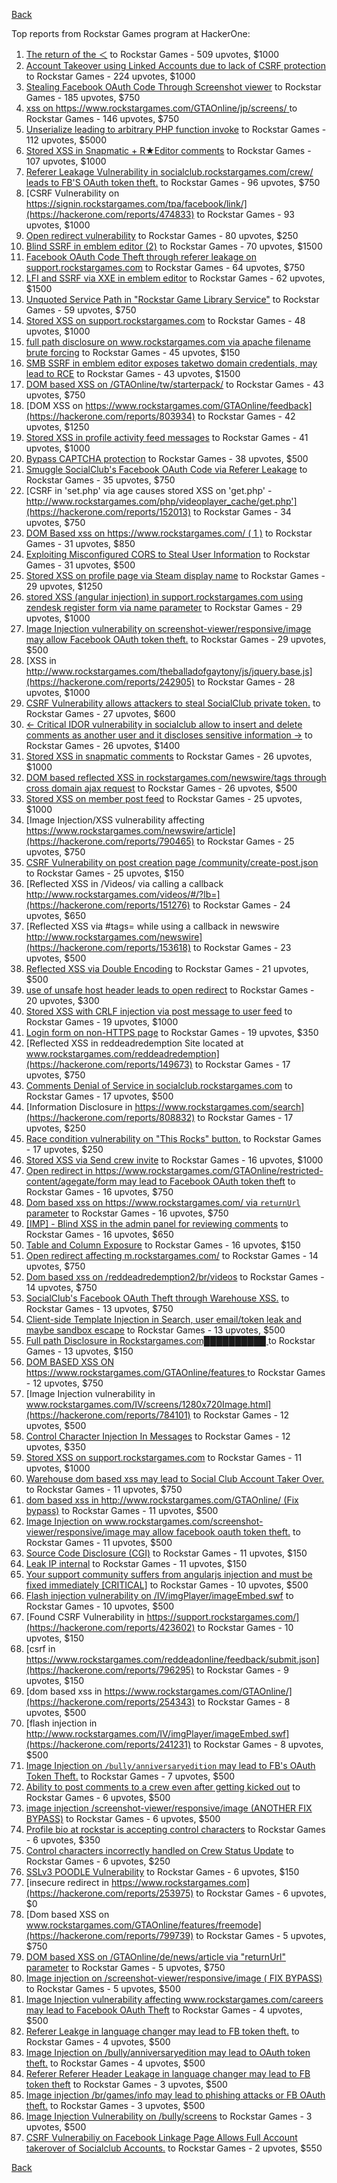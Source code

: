 [Back](../README.md)

Top reports from Rockstar Games program at HackerOne:

1. [The return of the ＜](https://hackerone.com/reports/639684) to Rockstar Games - 509 upvotes, $1000
2. [Account Takeover using Linked Accounts due to lack of CSRF protection](https://hackerone.com/reports/463330) to Rockstar Games - 224 upvotes, $1000
3. [Stealing Facebook OAuth Code Through Screenshot viewer](https://hackerone.com/reports/488269) to Rockstar Games - 185 upvotes, $750
4. [xss on https://www.rockstargames.com/GTAOnline/jp/screens/ ](https://hackerone.com/reports/507494) to Rockstar Games - 146 upvotes, $750
5. [Unserialize leading to arbitrary PHP function invoke](https://hackerone.com/reports/210741) to Rockstar Games - 112 upvotes, $5000
6. [Stored XSS in Snapmatic + R★Editor comments](https://hackerone.com/reports/309531) to Rockstar Games - 107 upvotes, $1000
7. [Referer Leakage Vulnerability in  socialclub.rockstargames.com/crew/ leads to FB'S OAuth token theft.](https://hackerone.com/reports/787160) to Rockstar Games - 96 upvotes, $750
8. [CSRF Vulnerability on https://signin.rockstargames.com/tpa/facebook/link/](https://hackerone.com/reports/474833) to Rockstar Games - 93 upvotes, $1000
9. [Open redirect vulnerability](https://hackerone.com/reports/380760) to Rockstar Games - 80 upvotes, $250
10. [Blind SSRF in emblem editor (2)](https://hackerone.com/reports/265050) to Rockstar Games - 70 upvotes, $1500
11. [Facebook OAuth Code Theft through referer leakage on support.rockstargames.com](https://hackerone.com/reports/482743) to Rockstar Games - 64 upvotes, $750
12. [LFI and SSRF via XXE in emblem editor](https://hackerone.com/reports/347139) to Rockstar Games - 62 upvotes, $1500
13. [Unquoted Service Path in "Rockstar Game Library Service"](https://hackerone.com/reports/716448) to Rockstar Games - 59 upvotes, $750
14. [Stored XSS on support.rockstargames.com](https://hackerone.com/reports/265384) to Rockstar Games - 48 upvotes, $1000
15. [full path disclosure on www.rockstargames.com via apache filename brute forcing](https://hackerone.com/reports/210238) to Rockstar Games - 45 upvotes, $150
16. [SMB SSRF in emblem editor exposes taketwo domain credentials, may lead to RCE](https://hackerone.com/reports/288353) to Rockstar Games - 43 upvotes, $1500
17. [DOM based XSS on /GTAOnline/tw/starterpack/](https://hackerone.com/reports/508517) to Rockstar Games - 43 upvotes, $750
18. [DOM XSS on https://www.rockstargames.com/GTAOnline/feedback](https://hackerone.com/reports/803934) to Rockstar Games - 42 upvotes, $1250
19. [Stored XSS in profile activity feed messages](https://hackerone.com/reports/231444) to Rockstar Games - 41 upvotes, $1000
20. [Bypass CAPTCHA protection](https://hackerone.com/reports/210417) to Rockstar Games - 38 upvotes, $500
21. [Smuggle SocialClub's Facebook OAuth Code via Referer Leakage](https://hackerone.com/reports/342709) to Rockstar Games - 35 upvotes, $750
22. [CSRF in 'set.php' via age causes stored XSS on 'get.php' - http://www.rockstargames.com/php/videoplayer_cache/get.php'](https://hackerone.com/reports/152013) to Rockstar Games - 34 upvotes, $750
23. [DOM Based xss on https://www.rockstargames.com/ ( 1 )](https://hackerone.com/reports/475442) to Rockstar Games - 31 upvotes, $850
24. [Exploiting Misconfigured CORS to Steal User Information](https://hackerone.com/reports/317391) to Rockstar Games - 31 upvotes, $500
25. [Stored XSS on profile page via Steam display name](https://hackerone.com/reports/282604) to Rockstar Games - 29 upvotes, $1250
26. [stored XSS (angular injection) in support.rockstargames.com using zendesk register form via name parameter](https://hackerone.com/reports/354262) to Rockstar Games - 29 upvotes, $1000
27. [Image Injection vulnerability on screenshot-viewer/responsive/image may allow Facebook OAuth token theft.](https://hackerone.com/reports/655288) to Rockstar Games - 29 upvotes, $500
28. [XSS in http://www.rockstargames.com/theballadofgaytony/js/jquery.base.js](https://hackerone.com/reports/242905) to Rockstar Games - 28 upvotes, $1000
29. [CSRF Vulnerability allows attackers to steal SocialClub private token.](https://hackerone.com/reports/253128) to Rockstar Games - 27 upvotes, $600
30. [\<- Critical IDOR vulnerability in socialclub allow to insert and delete comments as another user and it discloses sensitive information -\>](https://hackerone.com/reports/204292) to Rockstar Games - 26 upvotes, $1400
31. [Stored XSS in snapmatic comments](https://hackerone.com/reports/231389) to Rockstar Games - 26 upvotes, $1000
32. [DOM based reflected XSS in rockstargames.com/newswire/tags through cross domain ajax request](https://hackerone.com/reports/172843) to Rockstar Games - 26 upvotes, $500
33. [Stored XSS on member post feed](https://hackerone.com/reports/264002) to Rockstar Games - 25 upvotes, $1000
34. [Image Injection/XSS vulnerability affecting https://www.rockstargames.com/newswire/article](https://hackerone.com/reports/790465) to Rockstar Games - 25 upvotes, $750
35. [CSRF Vulnerability on post creation page /community/create-post.json](https://hackerone.com/reports/487378) to Rockstar Games - 25 upvotes, $150
36. [Reflected XSS in /Videos/ via calling a callback http://www.rockstargames.com/videos/#/?lb=](https://hackerone.com/reports/151276) to Rockstar Games - 24 upvotes, $650
37. [Reflected XSS via #tags= while using a callback in newswire  http://www.rockstargames.com/newswire](https://hackerone.com/reports/153618) to Rockstar Games - 23 upvotes, $500
38. [Reflected XSS via Double Encoding](https://hackerone.com/reports/246505) to Rockstar Games - 21 upvotes, $500
39. [use of unsafe host header leads to open redirect](https://hackerone.com/reports/210875) to Rockstar Games - 20 upvotes, $300
40. [Stored XSS with CRLF injection via post message to user feed](https://hackerone.com/reports/263191) to Rockstar Games - 19 upvotes, $1000
41. [Login form on non-HTTPS page](https://hackerone.com/reports/214571) to Rockstar Games - 19 upvotes, $350
42. [Reflected XSS in reddeadredemption Site  located at www.rockstargames.com/reddeadredemption](https://hackerone.com/reports/149673) to Rockstar Games - 17 upvotes, $750
43. [Comments Denial of Service in socialclub.rockstargames.com](https://hackerone.com/reports/214370) to Rockstar Games - 17 upvotes, $500
44. [Information Disclosure in https://www.rockstargames.com/search](https://hackerone.com/reports/808832) to Rockstar Games - 17 upvotes, $250
45. [Race condition vulnerability on "This Rocks" button.](https://hackerone.com/reports/474021) to Rockstar Games - 17 upvotes, $250
46. [Stored XSS via Send crew invite](https://hackerone.com/reports/272997) to Rockstar Games - 16 upvotes, $1000
47. [Open redirect in https://www.rockstargames.com/GTAOnline/restricted-content/agegate/form may lead to Facebook OAuth token theft](https://hackerone.com/reports/798121) to Rockstar Games - 16 upvotes, $750
48. [Dom based xss on https://www.rockstargames.com/ via `returnUrl` parameter](https://hackerone.com/reports/505157) to Rockstar Games - 16 upvotes, $750
49. [[IMP] - Blind XSS in the admin panel for reviewing comments](https://hackerone.com/reports/197337) to Rockstar Games - 16 upvotes, $650
50. [Table and Column Exposure](https://hackerone.com/reports/218898) to Rockstar Games - 16 upvotes, $150
51. [Open redirect affecting  m.rockstargames.com/](https://hackerone.com/reports/781718) to Rockstar Games - 14 upvotes, $750
52. [Dom based xss on /reddeadredemption2/br/videos](https://hackerone.com/reports/488108) to Rockstar Games - 14 upvotes, $750
53. [SocialClub's Facebook OAuth Theft through Warehouse XSS.](https://hackerone.com/reports/316948) to Rockstar Games - 13 upvotes, $750
54. [Client-side Template Injection in Search, user email/token leak and maybe sandbox escape](https://hackerone.com/reports/271960) to Rockstar Games - 13 upvotes, $500
55. [Full path Disclosure in Rockstargames.com██████████ ](https://hackerone.com/reports/210572) to Rockstar Games - 13 upvotes, $150
56. [DOM BASED XSS ON https://www.rockstargames.com/GTAOnline/features ](https://hackerone.com/reports/479612) to Rockstar Games - 12 upvotes, $750
57. [Image Injection vulnerability in www.rockstargames.com/IV/screens/1280x720Image.html](https://hackerone.com/reports/784101) to Rockstar Games - 12 upvotes, $500
58. [Control Character Injection In Messages](https://hackerone.com/reports/210994) to Rockstar Games - 12 upvotes, $350
59. [Stored XSS on support.rockstargames.com](https://hackerone.com/reports/265274) to Rockstar Games - 11 upvotes, $1000
60. [Warehouse dom based xss may lead to Social Club Account Taker Over.](https://hackerone.com/reports/663312) to Rockstar Games - 11 upvotes, $750
61. [dom based xss in http://www.rockstargames.com/GTAOnline/ (Fix bypass)](https://hackerone.com/reports/261571) to Rockstar Games - 11 upvotes, $500
62. [Image Injection on www.rockstargames.com/screenshot-viewer/responsive/image may allow facebook oauth token theft.](https://hackerone.com/reports/497655) to Rockstar Games - 11 upvotes, $500
63. [Source Code Disclosure (CGI)](https://hackerone.com/reports/211418) to Rockstar Games - 11 upvotes, $150
64. [Leak IP internal](https://hackerone.com/reports/271700) to Rockstar Games - 11 upvotes, $150
65. [Your support community suffers from angularjs injection and must be fixed immediately [CRITICAL]](https://hackerone.com/reports/274264) to Rockstar Games - 10 upvotes, $500
66. [Flash injection vulnerability on /IV/imgPlayer/imageEmbed.swf](https://hackerone.com/reports/485382) to Rockstar Games - 10 upvotes, $500
67. [Found CSRF Vulnerability in https://support.rockstargames.com/](https://hackerone.com/reports/423602) to Rockstar Games - 10 upvotes, $150
68. [csrf in https://www.rockstargames.com/reddeadonline/feedback/submit.json](https://hackerone.com/reports/796295) to Rockstar Games - 9 upvotes, $150
69. [dom based xss in https://www.rockstargames.com/GTAOnline/](https://hackerone.com/reports/254343) to Rockstar Games - 8 upvotes, $500
70. [flash injection in http://www.rockstargames.com/IV/imgPlayer/imageEmbed.swf](https://hackerone.com/reports/241231) to Rockstar Games - 8 upvotes, $500
71. [Image Injection on `/bully/anniversaryedition` may lead to FB's OAuth Token Theft.](https://hackerone.com/reports/659784) to Rockstar Games - 7 upvotes, $500
72. [Ability to post comments to a crew even after getting kicked out](https://hackerone.com/reports/197153) to Rockstar Games - 6 upvotes, $500
73. [image injection /screenshot-viewer/responsive/image (ANOTHER FIX BYPASS)](https://hackerone.com/reports/506126) to Rockstar Games - 6 upvotes, $500
74. [Profile bio at rockstar is accepting control characters](https://hackerone.com/reports/214763) to Rockstar Games - 6 upvotes, $350
75. [Control characters incorrectly handled on Crew Status Update](https://hackerone.com/reports/232499) to Rockstar Games - 6 upvotes, $250
76. [SSLv3 POODLE Vulnerability](https://hackerone.com/reports/210331) to Rockstar Games - 6 upvotes, $150
77. [insecure redirect in https://www.rockstargames.com](https://hackerone.com/reports/253975) to Rockstar Games - 6 upvotes, $0
78. [Dom based XSS on www.rockstargames.com/GTAOnline/features/freemode](https://hackerone.com/reports/799739) to Rockstar Games - 5 upvotes, $750
79. [DOM based XSS on /GTAOnline/de/news/article via "returnUrl" parameter](https://hackerone.com/reports/508475) to Rockstar Games - 5 upvotes, $750
80. [Image injection on /screenshot-viewer/responsive/image ( FIX BYPASS)](https://hackerone.com/reports/505259) to Rockstar Games - 5 upvotes, $500
81. [Image Injection vulnerability affecting www.rockstargames.com/careers may lead to Facebook OAuth Theft](https://hackerone.com/reports/491654) to Rockstar Games - 4 upvotes, $500
82. [Referer Leakge in language changer may lead to FB token theft.](https://hackerone.com/reports/809691) to Rockstar Games - 4 upvotes, $500
83. [Image Injection on /bully/anniversaryedition may lead to OAuth token theft.](https://hackerone.com/reports/498358) to Rockstar Games - 4 upvotes, $500
84. [Referer Referer Header Leakage in language changer may lead to FB token theft](https://hackerone.com/reports/870062) to Rockstar Games - 3 upvotes, $500
85. [Image injection /br/games/info may lead to phishing attacks or FB OAuth theft.](https://hackerone.com/reports/510388) to Rockstar Games - 3 upvotes, $500
86. [Image Injection Vulnerability on /bully/screens](https://hackerone.com/reports/661646) to Rockstar Games - 3 upvotes, $500
87. [CSRF Vulnerabiliy on Facebook Linkage Page Allows Full Account takerover of Socialclub Accounts.](https://hackerone.com/reports/653254) to Rockstar Games - 2 upvotes, $550


[Back](../README.md)